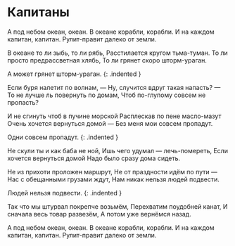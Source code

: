 ﻿---
layout: lyrics
---

# Капитаны

А под небом океан, океан.
В океане корабли, корабли.
И на каждом капитан, капитан.
Рулит-правит далеко от земли.

В океане то ли зыбь, то ли рябь,
Расстилается кругом тьма-туман.
То ли просто предрассветная хлябь,
То ли грянет скоро шторм-ураган.

А может грянет шторм-ураган.
{: .indented }

Если буря налетит по волнам, —
Ну, случится вдруг такая напасть? —
То не лучше ль повернуть по домам,
Чтоб по-глупому совсем не пропасть?

И не сгинуть чтоб в пучине морской
Расплескав по пене масло-мазут
Очень хочется вернуться домой —
Без меня мои совсем пропадут.

Одни совсем пропадут.
{: .indented }

Не скули ты и как баба не ной,
Ишь чего удумал — лечь-помереть,
Если хочется вернуться домой
Надо было сразу дома сидеть.

Не из прихоти проложен маршрут,
Не от праздности идём по пути —
Нас с обещанными грузами ждут,
Нам никак нельзя людей подвести.

Людей нельзя подвести.
{: .indented }

Так что мы штурвал покрепче возьмём,
Перехватим поудобней канат,
И сначала весь товар развезём,
А потом уже вернёмся назад.

А под небом океан, океан.
В океане корабли, корабли.
И на каждом капитан, капитан.
Рулит-правит далеко от земли.
 
